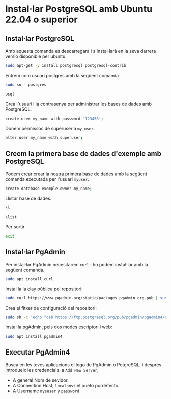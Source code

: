 
# Instal·lar PostgreSQL amb Ubuntu 22.04 o superior

## Instal·lar PostgreSQL 
Amb aquesta comanda es descarregarà i s'instal·larà en la seva darrera versió disponible per ubuntu. 

~~~bash
sudo apt-get -y install postgresql postgresql-contrib
~~~

Entrem com usuari postgres amb la següent comanda
~~~bash
sudo su - postgres

psql
~~~

Crea l'usuari i la contrasenya per administrar les bases de dades amb PostgreSQL. 

~~~bash
create user my_name with password '123456';
~~~

Donem permissos de superuser a `my_user`.
~~~bash
alter user my_name with superuser;
~~~

## Creem la primera base de dades d'exemple amb PostgreSQL 

Podem crear crear la nostra primera base de dades amb la següent comanda executada per l'usuari `myuser`. 

~~~bash
create database exemple owner my_name; 
~~~ 

Llistar base de dades. 
~~~bash
\l

\list
~~~

Per sortir
~~~bash
exit
~~~

## Instal·lar PgAdmin 

Per instal·lar PgAdmin necesitarem `curl` i ho podem instal·lar amb la següent comanda. 

~~~bash
sudo apt install curl 
~~~

Instal·la la clay pública pel repositori:

~~~bash
sudo curl https://www.pgadmin.org/static/packages_pgadmin_org.pub | sudo apt-key add
~~~

Crea el fitxer de configuració del repositori:

~~~bash
sudo sh -c 'echo "deb https://ftp.postgresql.org/pub/pgadmin/pgadmin4/apt/$(lsb_release -cs) pgadmin4 main" > /etc/apt/sources.list.d/pgadmin4.list && apt update'
~~~


Instal·la pgAdmin, pels dos modes escriptori i web:
~~~bash
sudo apt install pgadmin4
~~~

## Executar PgAdmin4 
Busca en les teves aplicacions el logo de PgAdmin o PotgreSQL, i després introdueix les credencials. a `Add New Server`,  

- A general Nom de sevidor. 
- A Connection Host; `localhost`  el pueto pordefecto. 
- A Username `mysuser` y `password`